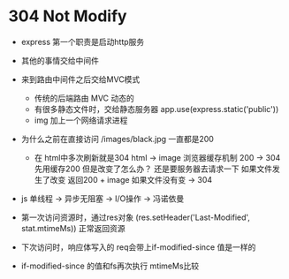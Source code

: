 # 304 Not Modify
- express 第一个职责是启动http服务
- 其他的事情交给中间件
- 来到路由中间件之后交给MVC模式
  - 传统的后端路由 MVC    动态的
  - 有很多静态文件时，交给静态服务器
    app.use(express.static('public'))
  - img 加上一个网络请求进程

- 为什么之前在直接访问 /images/black.jpg 一直都是200
  - 在 html中多次刷新就是304
   html -> image 浏览器缓存机制
   200 -> 304
   先用缓存200 但是改变了怎么办？
   还是要服务器去请求一下
   如果文件发生了改变 返回200 + image
   如果文件没有变  -> 304

- js 单线程 -> 异步无阻塞 -> I/O操作 -> 冯诺依曼

- 第一次访问资源时，通过res对象 (res.setHeader('Last-Modified', stat.mtimeMs)) 正常返回资源
- 下次访问时，响应体写入的 req会带上if-modified-since 值是一样的
- if-modified-since 的值和fs再次执行 mtimeMs比较